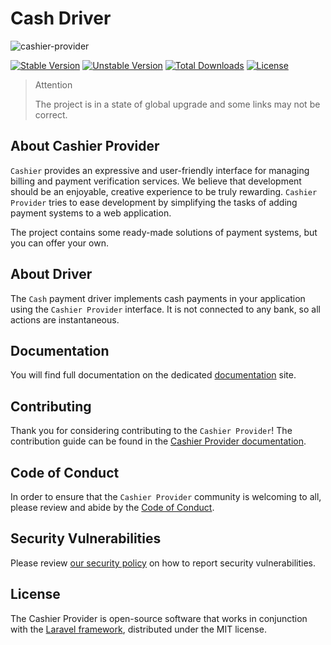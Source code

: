 # Cash Driver

![cashier-provider](https://preview.dragon-code.pro/cashier-provider/cash.svg?brand=laravel)

[![Stable Version][badge_stable]][link_packagist]
[![Unstable Version][badge_unstable]][link_packagist]
[![Total Downloads][badge_downloads]][link_packagist]
[![License][badge_license]][link_license]

> Attention
>
> The project is in a state of global upgrade and some links may not be correct.

## About Cashier Provider

`Cashier` provides an expressive and user-friendly interface for managing billing and payment verification services.
We believe that development should be an enjoyable, creative experience to be truly rewarding.
`Cashier Provider` tries to ease development by simplifying the tasks of adding payment systems to a web application.

The project contains some ready-made solutions of payment systems, but you can offer your own.

## About Driver

The `Cash` payment driver implements cash payments in your application using the `Cashier Provider` interface.
It is not connected to any bank, so all actions are instantaneous.

## Documentation

You will find full documentation on the dedicated [documentation](https://cashier-provider.github.io/docs) site.

## Contributing

Thank you for considering contributing to the `Cashier Provider`!
The contribution guide can be found in the [Cashier Provider documentation](https://cashier-provider.github.io/docs).

## Code of Conduct

In order to ensure that the `Cashier Provider` community is welcoming to all, please review and abide by
the [Code of Conduct](https://cashier-provider.github.io/docs).

## Security Vulnerabilities

Please review [our security policy](https://cashier-provider.github.io/docs) on how to report security vulnerabilities.

## License

The Cashier Provider is open-source software that works in conjunction with
the [Laravel framework](https://laravel.com/), distributed under the MIT license.

[badge_downloads]:      https://img.shields.io/packagist/dt/cashier-provider/cash.svg?style=flat-square

[badge_license]:        https://img.shields.io/packagist/l/cashier-provider/cash.svg?style=flat-square

[badge_stable]:         https://img.shields.io/github/v/release/cashier-provider/cash?label=stable&style=flat-square

[badge_unstable]:       https://img.shields.io/badge/unstable-dev--main-orange?style=flat-square

[link_license]:         LICENSE

[link_packagist]:       https://packagist.org/packages/cashier-provider/cash
